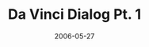 ---
layout: message
category: message
series: "Da Vinci Dialogues"
title: "Da Vinci Dialog Pt. 1"
date: 2006-05-27
message_id: 68
---